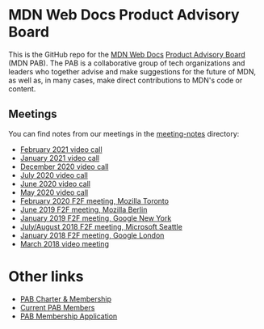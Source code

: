 # MDN Web Docs Product Advisory Board

This is the GitHub repo for the [MDN Web Docs](https://developer.mozilla.org/) [Product Advisory Board](https://developer.mozilla.org/en-US/docs/MDN/MDN_Product_Advisory_Board) (MDN PAB). The PAB is a collaborative group of tech organizations and leaders who together advise and make suggestions for the future of MDN, as well as, in many cases, make direct contributions to MDN's code or content.

## Meetings

You can find notes from our meetings in the [meeting-notes](meeting-notes) directory:

* [February 2021 video call](meeting-notes/2021-02-notes.md)
* [January 2021 video call](meeting-notes/2021-01-notes.md)
* [December 2020 video call](meeting-notes/2020-12-notes.md)
* [July 2020 video call](meeting-notes/2020-07-notes.md)
* [June 2020 video call](meeting-notes/2020-06-notes.md)
* [May 2020 video call](meeting-notes/2020-05-notes.md)
* [February 2020 F2F meeting, Mozilla Toronto](meeting-notes/2020-02-notes.md)
* [June 2019 F2F meeting, Mozilla Berlin](meeting-notes/2019-06-notes.md)
* [January 2019 F2F meeting, Google New York](meeting-notes/2019-01-notes.md)
* [July/August 2018 F2F meeting, Microsoft Seattle](meeting-notes/2018-07-notes.md)
* [January 2018 F2F meeting, Google London](meeting-notes/2018-01-notes.md)
* [March 2018 video meeting](meeting-notes/2018-03-notes.md)

# Other links

* [PAB Charter & Membership](https://developer.mozilla.org/en-US/docs/MDN/MDN_Product_Advisory_Board/Membership)
* [Current PAB Members](https://developer.mozilla.org/en-US/docs/MDN/MDN_Product_Advisory_Board/Members)
* [PAB Membership Application](https://www.surveygizmo.com/s3/4024118/MDN-Advisory-Board-Application)
